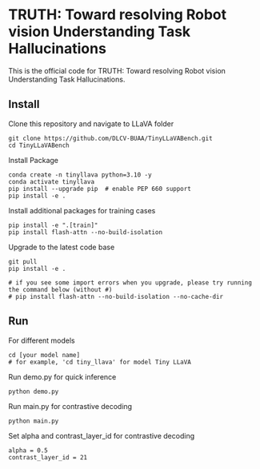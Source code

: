 # TRUTH: Toward resolving Robot vision Understanding Task Hallucinations
This is the official code for TRUTH: Toward resolving Robot vision Understanding Task Hallucinations.

## Install

Clone this repository and navigate to LLaVA folder

```
git clone https://github.com/DLCV-BUAA/TinyLLaVABench.git
cd TinyLLaVABench
```

Install Package

```
conda create -n tinyllava python=3.10 -y
conda activate tinyllava
pip install --upgrade pip  # enable PEP 660 support
pip install -e .
```

Install additional packages for training cases

```
pip install -e ".[train]"
pip install flash-attn --no-build-isolation
```

Upgrade to the latest code base

```
git pull
pip install -e .

# if you see some import errors when you upgrade, please try running the command below (without #)
# pip install flash-attn --no-build-isolation --no-cache-dir
```

## Run

For different models

```
cd [your model name]
# for example, 'cd tiny_llava' for model Tiny LLaVA
```

Run demo.py for quick inference

```
python demo.py
```

Run main.py for contrastive decoding

```
python main.py
```

Set alpha and contrast_layer_id for contrastive decoding

```
alpha = 0.5
contrast_layer_id = 21
```

